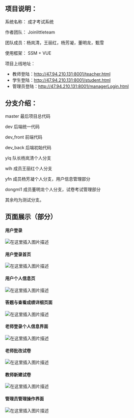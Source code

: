 ## 项目说明：
系统名称： 成才考试系统

作者团队： Joinlittleteam

团队成员：杨岚清，王丽红，杨芳凝，董明龙，甄雪

使用框架： SSM + VUE

项目上线地址：

- 教师登陆：http://47.94.210.131:8001/teacher.html
- 学生登陆：http://47.94.210.131:8001/student.html
- 管理员登陆：http://47.94.210.131:8001/managerLogin.html


## 分支介绍：
master 最后项目总代码

dev 后端统一代码

dev_front 前端代码

dev_back 后端初始代码

ylq 队长杨岚清个人分支

wlh 成员王丽红个人分支

yfn 成员杨芳凝个人分支，用户信息管理部分

dongml1 成员董明龙个人分支，试卷考试管理部分

其余均为测试分支。

## 页面展示（部分）
#### 用户登录
![在这里插入图片描述](https://img-blog.csdnimg.cn/20200531223026997.png?x-oss-process=image/watermark,type_ZmFuZ3poZW5naGVpdGk,shadow_10,text_aHR0cHM6Ly9ibG9nLmNzZG4ubmV0L3dlaXhpbl80MzQ2MDI1MQ==,size_16,color_FFFFFF,t_70)
#### 用户登录首页
![在这里插入图片描述](https://img-blog.csdnimg.cn/20200531220137818.png?x-oss-process=image/watermark,type_ZmFuZ3poZW5naGVpdGk,shadow_10,text_aHR0cHM6Ly9ibG9nLmNzZG4ubmV0L3dlaXhpbl80MzQ2MDI1MQ==,size_16,color_FFFFFF,t_70)
#### 用户个人信息页
![在这里插入图片描述](https://img-blog.csdnimg.cn/20200531220300663.png?x-oss-process=image/watermark,type_ZmFuZ3poZW5naGVpdGk,shadow_10,text_aHR0cHM6Ly9ibG9nLmNzZG4ubmV0L3dlaXhpbl80MzQ2MDI1MQ==,size_16,color_FFFFFF,t_70)
#### 答题与查看成绩详细页面
![在这里插入图片描述](https://img-blog.csdnimg.cn/20200531220349503.png?x-oss-process=image/watermark,type_ZmFuZ3poZW5naGVpdGk,shadow_10,text_aHR0cHM6Ly9ibG9nLmNzZG4ubmV0L3dlaXhpbl80MzQ2MDI1MQ==,size_16,color_FFFFFF,t_70)
#### 老师登录个人信息界面
![在这里插入图片描述](https://img-blog.csdnimg.cn/20200531220456811.png?x-oss-process=image/watermark,type_ZmFuZ3poZW5naGVpdGk,shadow_10,text_aHR0cHM6Ly9ibG9nLmNzZG4ubmV0L3dlaXhpbl80MzQ2MDI1MQ==,size_16,color_FFFFFF,t_70)
#### 老师批改试卷
![在这里插入图片描述](https://img-blog.csdnimg.cn/20200531220539272.png?x-oss-process=image/watermark,type_ZmFuZ3poZW5naGVpdGk,shadow_10,text_aHR0cHM6Ly9ibG9nLmNzZG4ubmV0L3dlaXhpbl80MzQ2MDI1MQ==,size_16,color_FFFFFF,t_70)
#### 教师新建试卷
![在这里插入图片描述](https://img-blog.csdnimg.cn/20200531220645704.png?x-oss-process=image/watermark,type_ZmFuZ3poZW5naGVpdGk,shadow_10,text_aHR0cHM6Ly9ibG9nLmNzZG4ubmV0L3dlaXhpbl80MzQ2MDI1MQ==,size_16,color_FFFFFF,t_70)
#### 管理员管理操作界面
![在这里插入图片描述](https://img-blog.csdnimg.cn/2020053122071592.png?x-oss-process=image/watermark,type_ZmFuZ3poZW5naGVpdGk,shadow_10,text_aHR0cHM6Ly9ibG9nLmNzZG4ubmV0L3dlaXhpbl80MzQ2MDI1MQ==,size_16,color_FFFFFF,t_70)
